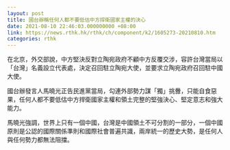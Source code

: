 ```yaml
---
layout: post
title: 國台辦稱任何人都不要低估中方捍衛國家主權的決心
date: 2021-08-10 22:46:03.000000000 +08:00
link: https://news.rthk.hk/rthk/ch/component/k2/1605273-20210810.htm
categories: rthk
---
```


在北京，外交部說，中方堅決反對立陶宛政府不顧中方反覆交涉，容許台灣當局以「台灣」名義設立代表處，決定召回駐立陶宛大使，並要求立陶宛政府召回駐中國大使。

國台辦發言人馬曉光正告民進黨當局，勾連外部勢力謀「獨」挑釁，只能自食惡果，任何人都不要低估中方捍衛國家主權和領土完整的堅強決心、堅定意志和強大能力。

馬曉光強調，世界上只有一個中國，台灣是中國領土不可分割的一部分，一個中國原則是公認的國際關係準則和國際社會普遍共識，兩岸統一的歷史大勢，是任何人與任何勢力都無法阻擋。
